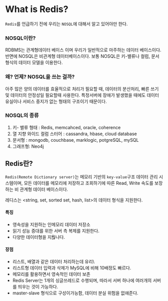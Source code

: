 # What is Redis?

`Redis`를 언급하기 전에 우리는 `NOSQL`에 대해서 알고 있어야만 한다.

### NOSQL이란?

RDBMS는 관계형데이터 베이스 이며 우리가 일반적으로 마주하는 데이터 베이스이다. 반면에 NOSQL은 비관계형 데이터베이스이다. 보통 NOSQL은 키-밸류나 컬럼, 문서 형식의 데이터 모델을 이용한다. 

### 왜?  언제? NOSQL을 쓰는 걸까?

아주 많은 양의 데이터를 효율적으로 처리가 필요할 때, 데이터의 분산처리, 빠른 쓰기 및 데이터의 안정성일 필요할때 사용한다. 특정서버에 장애가 발생했을 때에도 데이터 유실이나 서비스 중지가 없는 형태의 구조이기 때문이다.

### NOSQL의 종류

1. 키- 밸류 형태 : Redis, memcahced, oracle, coherence
2. 열 지향 와이드 컬럼 스터어 : cassandra, hbase, cloud database
3. 문서형 : mongodb, couchbase, marklogic, potgreSQL, mySQL
4. 그래프형: Neo4j

## Redis란?

`Redis(Remote Dictionary server)`는 메모리 기반의 `key-value`구조 데이터 관리 시스템이며, 모든 데이터를 메모리에 저장하고 조회하기에 따른 Read, Write 속도를 보장하는 비 관계형 데이터 베이스이다.

레디스는 <string, set, sorted set, hash, list>의 데이터 형식을 지원한다.

#### 특징

- 영속성을 지원하는 인메모리 데이터 저장소
- 읽기 성능 증대를 위한 서버 측 복제를 지원한다.
- 다양한 데이터형을 지웒나다.

#### 장점

- 리스트, 배열과 같은 데이터 처리하는데  유리\
- 리스트형 데이터 입력과 삭제가 MySQL에 비해 10배정도 빠르다.
- 메모리를 활용하면서 영속적인 데이터 보존
- Redis Server는 1개의 싱글쓰레드로 수행되며, 따라서 서버 하나에 여러개의 서버를 띄우는 것이 가능하다.
- master-slave 형식으로 구성이가능함, 데이터 분실 위험을 없애준다.



